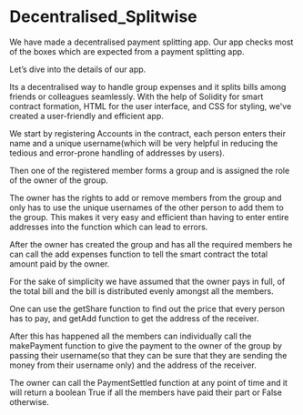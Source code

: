 # Decentralised_Splitwise

We have made a decentralised payment splitting app.
Our app checks most of the boxes which are expected from a payment splitting app.

Let’s dive into the details of our app.

Its a decentralised way to handle group expenses and it splits bills among friends or colleagues seamlessly. With the help of Solidity for smart contract formation, HTML for the user interface, and CSS for styling, we've created a user-friendly and efficient app.

We start by registering Accounts in the contract, each person enters their name and a unique username(which will be very helpful in reducing the tedious and error-prone handling of addresses by users). 

Then one of the registered member forms a group and is assigned the role of the owner of the group. 

The owner has the rights to add or remove members from the group and only has to use the unique usernames of the other person to add them to the group. This makes it very easy and efficient than having to enter entire addresses into the function which can lead to errors. 

After the owner has created the group and has all the required members he can call the add expenses function to tell the smart contract the total amount paid by the owner. 

For the sake of simplicity we have assumed that the owner pays in full, of the total bill and the bill is distributed evenly amongst all the members. 

One can use the getShare function to find out the price that every person has to pay, and getAdd function to get the address of the receiver. 

After this has happened all the members can individually call the makePayment function to give the payment to the owner of the group by passing their username(so that they can be sure that they are sending the money from their username only) and the address of the receiver. 

The owner can call the PaymentSettled function at any point of time and it will return a boolean True if all the members have paid their part or False otherwise.




